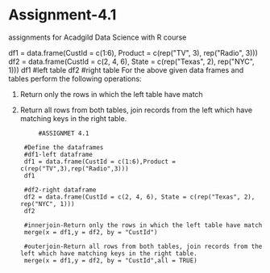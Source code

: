 # Assignment-4.1
assignments for Acadgild Data Science with R course

df1 = data.frame(CustId = c(1:6), Product = c(rep("TV", 3), rep("Radio", 3)))
df2 = data.frame(CustId = c(2, 4, 6), State = c(rep("Texas", 2), rep("NYC", 1)))
df1 #left table
df2 #right table
For the above given data frames and tables perform the following operations:
1. Return only the rows in which the left table have match
2. Return all rows from both tables, join records from the left which have matching keys in the right table.

            #ASSIGNMET 4.1

        #Define the dataframes
        #df1-left dataframe
        df1 = data.frame(CustId = c(1:6),Product = c(rep("TV",3),rep("Radio",3)))
        df1

        #df2-right dataframe
        df2 = data.frame(CustId = c(2, 4, 6), State = c(rep("Texas", 2), rep("NYC", 1)))
        df2

        #innerjoin-Return only the rows in which the left table have match
        merge(x = df1,y = df2, by = "CustId")

        #outerjoin-Return all rows from both tables, join records from the left which have matching keys in the right table.
        merge(x = df1,y = df2, by = "CustId",all = TRUE)
